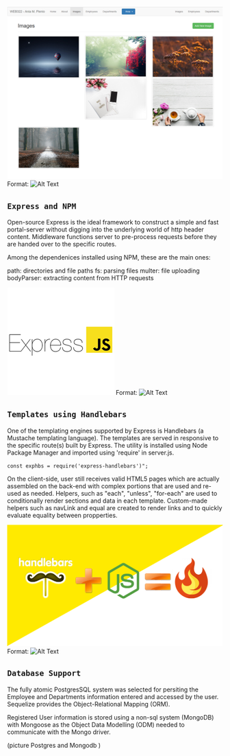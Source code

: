 ![GitHub Logo](https://github.com/Ania-M-Pienio/Employees/blob/master/public/images/readme/EmployeesApp.PNG)
Format: ![Alt Text](url)

## `Express and NPM`

Open-source Express is the ideal framework to construct a simple and fast portal-server without digging into the underlying world of http header content. Middleware functions server to pre-process requests before they are handed over to the specific routes.

Among the dependenices installed using NPM, these are the main ones: 

   path:        directories and file paths
   fs:          parsing files
   multer:      file uploading
   bodyParser:  extracting content from HTTP requests 

![GitHub Logo](https://github.com/Ania-M-Pienio/Employees/blob/master/public/images/readme/expressjs.png)
Format: ![Alt Text](url)

## `Templates using Handlebars`

One of the templating engines supported by Express is Handlebars (a Mustache templating language). The templates are served in responsive to the specific route(s) built by Express. The utility is installed using Node Package Manager and imported using 'require' in server.js.  

    const exphbs = require('express-handlebars')";

On the client-side, user still receives valid HTML5 pages which are actually assembled on the back-end with complex portions that are used and re-used as needed.  Helpers, such as "each", "unless", "for-each" are used to conditionally render sections and data in each template. Custom-made helpers such as navLink and equal are created to render links and to quickly evaluate equality between propperties. 

![GitHub Logo](https://github.com/Ania-M-Pienio/Employees/blob/master/public/images/readme/handlebars.png)
Format: ![Alt Text](url)

## `Database Support`

The fully atomic PostgresSQL system was selected for persiting the Employee and Departments information entered and accessed by the user. Sequelize provides the Object-Relational Mapping (ORM).

Registered User information is stored using a non-sql system (MongoDB) with Mongoose as the Object Data Modelling (ODM) needed to communicate with the Mongo driver.

(picture Postgres and Mongodb )
